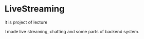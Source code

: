 # LiveStreaming

It is project of lecture

I made live streaming, chatting and some parts of backend system.

